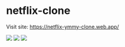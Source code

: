 # netflix-clone
Visit site:
https://netflix-ymmy-clone.web.app/


![](https://i.imgur.com/UNv3Pcd.png)
![](https://i.imgur.com/zbv6ksZ.png)
![](https://i.imgur.com/yb5lgWg.png)